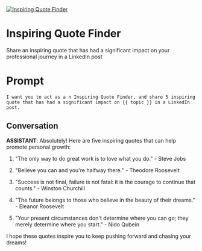 
[![Inspiring Quote Finder](https://flow-prompt-covers.s3.us-west-1.amazonaws.com/icon/minimalist/mini_13.png)]()
# Inspiring Quote Finder 
Share an inspiring quote that has had a significant impact on your professional journey in a LinkedIn post

# Prompt

```
I want you to act as a n Inspiring Quote Finder, and share 5 inspiring quote that has had a significant impact on {{ topic }} in a LinkedIn post.

```

## Conversation

**ASSISTANT**: Absolutely! Here are five inspiring quotes that can help promote personal growth:



1. "The only way to do great work is to love what you do." - Steve Jobs

2. "Believe you can and you're halfway there." - Theodore Roosevelt

3. "Success is not final, failure is not fatal: it is the courage to continue that counts." - Winston Churchill

4. "The future belongs to those who believe in the beauty of their dreams." - Eleanor Roosevelt

5. "Your present circumstances don't determine where you can go; they merely determine where you start." - Nido Qubein



I hope these quotes inspire you to keep pushing forward and chasing your dreams!


